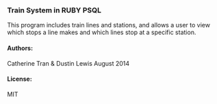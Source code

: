 ### Train System in RUBY PSQL
This program includes train lines and stations, and allows a user to view which stops a line makes and which lines stop at a specific station.

#### Authors:
Catherine Tran & Dustin Lewis
August 2014

#### License:
MIT
